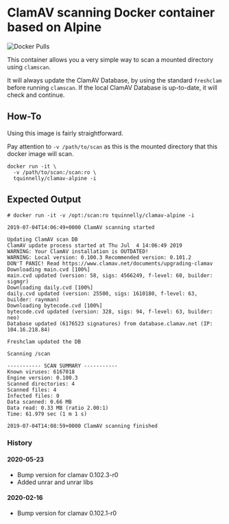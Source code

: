# ClamAV scanning Docker container based on Alpine

![Docker Pulls](https://img.shields.io/docker/pulls/tquinnelly/clamav-alpine.svg?style=for-the-badge)

This container allows you a very simple way to scan a mounted directory using `clamscan`.

It will always update the ClamAV Database, by using the standard `freshclam` before running `clamscan`.
If the local ClamAV Database is up-to-date, it will check and continue.

## How-To
Using this image is fairly straightforward.

Pay attention to `-v /path/to/scan` as this is the mounted directory that this docker image will scan.

```
docker run -it \
  -v /path/to/scan:/scan:ro \
  tquinnelly/clamav-alpine -i
```

## Expected Output

```
# docker run -it -v /opt:/scan:ro tquinnelly/clamav-alpine -i

2019-07-04T14:06:49+0000 ClamAV scanning started

Updating ClamAV scan DB
ClamAV update process started at Thu Jul  4 14:06:49 2019
WARNING: Your ClamAV installation is OUTDATED!
WARNING: Local version: 0.100.3 Recommended version: 0.101.2
DON'T PANIC! Read https://www.clamav.net/documents/upgrading-clamav
Downloading main.cvd [100%]
main.cvd updated (version: 58, sigs: 4566249, f-level: 60, builder: sigmgr)
Downloading daily.cvd [100%]
daily.cvd updated (version: 25500, sigs: 1610180, f-level: 63, builder: raynman)
Downloading bytecode.cvd [100%]
bytecode.cvd updated (version: 328, sigs: 94, f-level: 63, builder: neo)
Database updated (6176523 signatures) from database.clamav.net (IP: 104.16.218.84)

Freshclam updated the DB

Scanning /scan

----------- SCAN SUMMARY -----------
Known viruses: 6167018
Engine version: 0.100.3
Scanned directories: 4
Scanned files: 4
Infected files: 0
Data scanned: 0.66 MB
Data read: 0.33 MB (ratio 2.00:1)
Time: 61.979 sec (1 m 1 s)

2019-07-04T14:08:59+0000 ClamAV scanning finished
```

### History
#### 2020-05-23
* Bump version for clamav 0.102.3-r0
* Added unrar and unrar libs
#### 2020-02-16
* Bump version for clamav 0.102.1-r0
